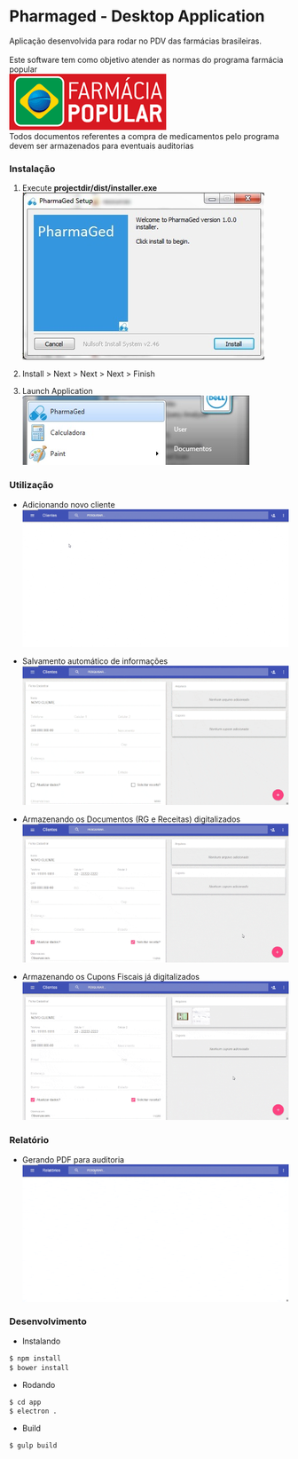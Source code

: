# Pharmaged - Desktop Application
 Aplicação desenvolvida para rodar no PDV das farmácias brasileiras.<br><br>
 Este software tem como objetivo atender as normas do programa farmácia popular<br> ![alt tag](https://raw.githubusercontent.com/eduardogalbiati/pharmaged/develop/docs/img/logopopular.gif)
 <br>
 Todos documentos referentes a compra de medicamentos pelo programa devem ser armazenados para eventuais auditorias
  
### Instalação
  1. Execute **projectdir/dist/installer.exe**<br>
  ![alt tag](https://raw.githubusercontent.com/eduardogalbiati/pharmaged/develop/docs/img/installer.jpg)
  


  2. Install > Next > Next > Next > Finish

  3. Launch Application <br>
  ![alt tag](https://raw.githubusercontent.com/eduardogalbiati/pharmaged/develop/docs/img/launch.jpg) 


### Utilização
  - Adicionando novo cliente
  ![alt tag](https://raw.githubusercontent.com/eduardogalbiati/pharmaged/develop/docs/img/novocliente.gif) 

  - Salvamento automático de informações
  ![alt tag](https://raw.githubusercontent.com/eduardogalbiati/pharmaged/develop/docs/img/salvamento.gif)

  - Armazenando os Documentos (RG e Receitas) digitalizados
  ![alt tag](https://raw.githubusercontent.com/eduardogalbiati/pharmaged/develop/docs/img/documentos.gif)

  - Armazenando os Cupons Fiscais já digitalizados
  ![alt tag](https://raw.githubusercontent.com/eduardogalbiati/pharmaged/develop/docs/img/cupom.gif)

### Relatório
  - Gerando PDF para auditoria
  ![alt tag](https://raw.githubusercontent.com/eduardogalbiati/pharmaged/develop/docs/img/relatorio.gif)
  
### Desenvolvimento
  - Instalando
```sh
$ npm install
$ bower install
```
 - Rodando
```sh
$ cd app
$ electron .
```
 - Build
```sh
$ gulp build
```
